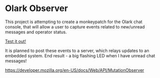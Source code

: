 # Olark Observer

This project is attempting to create a monkeypatch for the Olark chat console, that will allow a user to capture events related to new/unread messages and operator status.

[Test it out!](javascript:(function()%7Bvars%3Ddocument.createElement(%22script%22)%3Bs.src%3D%22https%3A%2F%2Fraw.githubusercontent.com%2Fspacenate%2Folark-observer%2Fmaster%2FOlark_Observer.js%22%3Bdocument.body.appendChild(s)%3B%7D)())

It is planned to post these events to a server, which relays updates to an embedded system. End result - a big flashing LED when I have unread chat messages!


https://developer.mozilla.org/en-US/docs/Web/API/MutationObserver 
